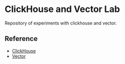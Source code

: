 # ClickHouse and Vector Lab
Repository of experiments with clickhouse and vector.

## Reference
* [ClickHouse](https://clickhouse.tech/)
* [Vector](https://vector.dev/)